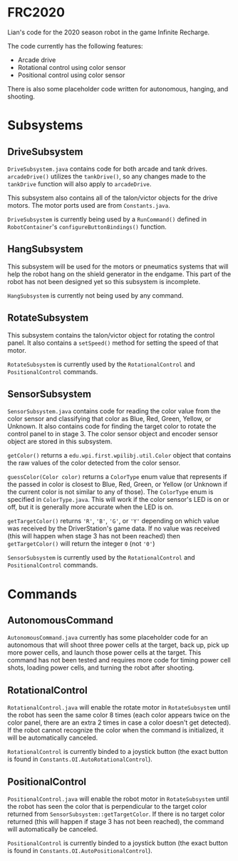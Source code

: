 # FRC2020

Lian's code for the 2020 season robot in the game Infinite Recharge.

The code currently has the following features:

* Arcade drive
* Rotational control using color sensor
* Positional control using color sensor

There is also some placeholder code written for autonomous, hanging, and shooting.

# Subsystems

## DriveSubsystem

`DriveSubsystem.java` contains code for both arcade and tank drives. `arcadeDrive()` utilizes the `tankDrive()`, so any changes made to the `tankDrive` function will also apply to `arcadeDrive`.

This subsystem also contains all of the talon/victor objects for the drive motors. The motor ports used are from `Constants.java`.

`DriveSubsystem` is currently being used by a `RunCommand()` defined in `RobotContainer`'s `configureButtonBindings()` function.

## HangSubsystem

This subsystem will be used for the motors or pneumatics systems that will help the robot hang on the shield generator in the endgame. This part of the robot has not been designed yet so this subsystem is incomplete.

`HangSubsystem` is currently not being used by any command.

## RotateSubsystem

This subsystem contains the talon/victor object for rotating the control panel. It also contains a `setSpeed()` method for setting the speed of that motor.

`RotateSubsystem` is currently used by the `RotationalControl` and `PositionalControl` commands.

## SensorSubsystem

`SensorSubsystem.java` contains code for reading the color value from the color sensor and classifying that color as Blue, Red, Green, Yellow, or Unknown. It also contains code for finding the target color to rotate the control panel to in stage 3. The color sensor object and encoder sensor object are stored in this subsystem.

`getColor()` returns a `edu.wpi.first.wpilibj.util.Color` object that contains the raw values of the color detected from the color sensor.

`guessColor(Color color)` returns a `ColorType` enum value that represents if the passed in color is closest to Blue, Red, Green, or Yellow (or Unknown if the current color is not similar to any of those). The `ColorType` enum is specified in `ColorType.java`. This will work if the color sensor's LED is on or off, but it is generally more accurate when the LED is on.

`getTargetColor()` returns `'R'`, `'B'`, `'G'`, or `'Y'` depending on which value was received by the DriverStation's game data. If no value was received (this will happen when stage 3 has not been reached) then `getTargetColor()` will return the integer `0` (not `'0'`)

`SensorSubsystem` is currently used by the `RotationalControl` and `PositionalControl` commands.

# Commands

## AutonomousCommand

`AutonomousCommand.java` currently has some placeholder code for an autonomous that will shoot three power cells at the target, back up, pick up more power cells, and launch those power cells at the target. This command has not been tested and requires more code for timing power cell shots, loading power cells, and turning the robot after shooting.

## RotationalControl

`RotationalControl.java` will enable the rotate motor in `RotateSubsystem` until the robot has seen the same color 8 times (each color appears twice on the color panel, there are an extra 2 times in case a color doesn't get detected). If the robot cannot recognize the color when the command is initialized, it will be automatically canceled.

`RotationalControl` is currently binded to a joystick button (the exact button is found in `Constants.OI.AutoRotationalControl`).

## PositionalControl

`PositionalControl.java` will enable the robot motor in `RotateSubsystem` until the robot has seen the color that is perpendicular to the target color returned from `SensorSubsystem::getTargetColor`. If there is no target color returned (this will happen if stage 3 has not been reached), the command will automatically be canceled.

`PositionalControl` is currently binded to a joystick button (the exact button is found in `Constants.OI.AutoPositionalControl`).
